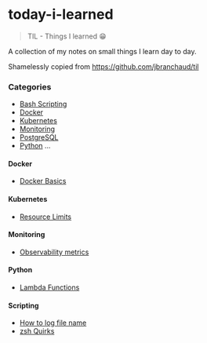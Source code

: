# today-i-learned
> TIL - Things I learned :grin:

A collection of my notes on small things I learn day to day.

Shamelessly copied from https://github.com/jbranchaud/til


### Categories
* [Bash Scripting](#scripting)
* [Docker](#docker)
* [Kubernetes](#kubernetes)
* [Monitoring](#monitoring)
* [PostgreSQL](#postgresql)
* [Python](#python)
...


#### Docker
- [Docker Basics](docker/docker-basics.md)

#### Kubernetes
- [Resource Limits](kubernetes/resource-limits.md)

#### Monitoring
- [Observability metrics](monitoring/observability-metrics.md)

#### Python
- [Lambda Functions](python/lambda-functions.md)

#### Scripting
- [How to log file name](bash/log-file-name.md)
- [zsh Quirks](bash/zsh-related-quirks.md)
